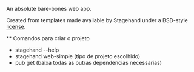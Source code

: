 An absolute bare-bones web app.

Created from templates made available by Stagehand under a BSD-style
[license](https://github.com/dart-lang/stagehand/blob/master/LICENSE).


** Comandos para criar o projeto
- stagehand --help
- stagehand web-simple (tipo de projeto escolhido)
- pub get (baixa todas as outras dependencias necessarias)
